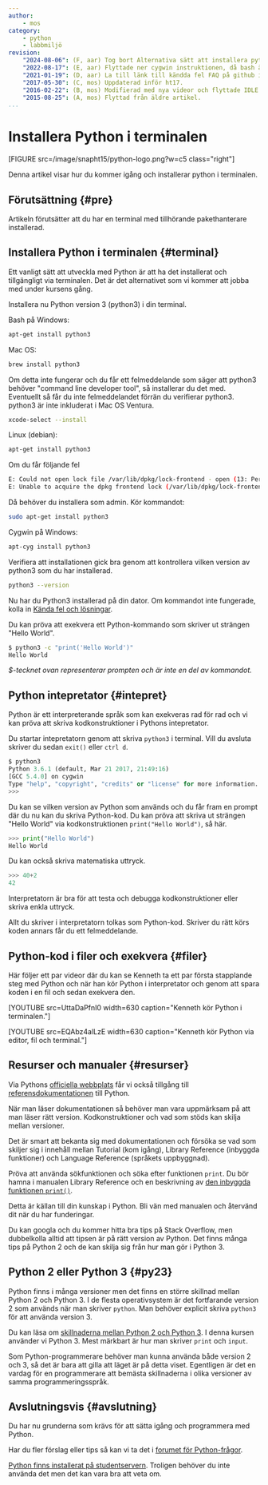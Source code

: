 ```yaml
---
author:
    - mos
category:
    - python
    - labbmiljö
revision:
    "2024-08-06": (F, aar) Tog bort Alternativa sätt att installera python. Vi vill inte ha det installerat utanför WSL.
    "2022-08-17": (E, aar) Flyttade ner cygwin instruktionen, då bash är standard på windows.
    "2021-01-19": (D, aar) La till länk till kändda fel FAQ på github issues.
    "2017-05-30": (C, mos) Uppdaterad inför ht17.
    "2016-02-22": (B, mos) Modifierad med nya videor och flyttade IDLE och python på studservern till egna tips.
    "2015-08-25": (A, mos) Flyttad från äldre artikel.
...
```

Installera Python i terminalen
==================================

[FIGURE src=/image/snapht15/python-logo.png?w=c5 class="right"]

Denna artikel visar hur du kommer igång och installerar python i terminalen.

<!--more-->



Förutsättning {#pre}
-------------------------------

Artikeln förutsätter att du har en terminal med tillhörande pakethanterare installerad. 



Installera Python i terminalen {#terminal}
-------------------------------

Ett vanligt sätt att utveckla med Python är att ha det installerat och tillgängligt via terminalen. Det är det alternativet som vi kommer att jobba med under kursens gång.

Installera nu Python version 3 (python3) i din terminal.

Bash på Windows:

```bash
apt-get install python3
```

Mac OS:

```bash
brew install python3
```

Om detta inte fungerar och du får ett felmeddelande som säger att python3 behöver "command line developer tool", så installerar du det med. Eventuellt så får du inte felmeddelandet förrän du verifierar python3. python3 är inte inkluderat i Mac OS Ventura.

```bash
xcode-select --install 
```

Linux (debian):

```bash
apt-get install python3
```

Om du får följande fel

```bash
E: Could not open lock file /var/lib/dpkg/lock-frontend - open (13: Permission denied)
E: Unable to acquire the dpkg frontend lock (/var/lib/dpkg/lock-frontend), are you root?
```

Då behöver du installera som admin. Kör kommandot:

```bash
sudo apt-get install python3
```

Cygwin på Windows:

```bash
apt-cyg install python3
```

Verifiera att installationen gick bra genom att kontrollera vilken version av python3 som du har installerad.

```bash
python3 --version
```

Nu har du Python3 installerad på din dator. Om kommandot inte fungerade, kolla in [Kända fel och lösningar](https://github.com/dbwebb-se/python/issues/44).

Du kan pröva att exekvera ett Python-kommando som skriver ut strängen "Hello World".

```bash
$ python3 -c "print('Hello World')"
Hello World
```

*$-tecknet ovan representerar prompten och är inte en del av kommandot.*



Python intepretator {#intepret}
-------------------------------

Python är ett interpreterande språk som kan exekveras rad för rad och vi kan pröva att skriva kodkonstruktioner i Pythons intepretator.

Du startar intepretatorn genom att skriva `python3` i terminal. Vill du avsluta skriver du sedan `exit()` eller `ctrl d`.

```python
$ python3
Python 3.6.1 (default, Mar 21 2017, 21:49:16)
[GCC 5.4.0] on cygwin
Type "help", "copyright", "credits" or "license" for more information.
>>>
```

Du kan se vilken version av Python som används och du får fram en prompt där du nu kan du skriva Python-kod. Du kan pröva att skriva ut strängen "Hello World" via kodkonstruktionen `print("Hello World")`, så här.

```python
>>> print("Hello World")
Hello World
```

Du kan också skriva matematiska uttryck.

```python
>>> 40+2
42
```

Interpretatorn är bra för att testa och debugga kodkonstruktioner eller skriva enkla uttryck.

Allt du skriver i interpretatorn tolkas som Python-kod. Skriver du rätt körs koden annars får du ett felmeddelande.



Python-kod i filer och exekvera {#filer}
-------------------------------

Här följer ett par videor där du kan se Kenneth ta ett par första stapplande steg med Python och när han kör Python i interpretator och genom att spara koden i en fil och sedan exekvera den.
 
[YOUTUBE src=UttaDaPfnI0 width=630 caption="Kenneth kör Python i terminalen."]

[YOUTUBE src=EQAbz4alLzE width=630 caption="Kenneth kör Python via editor, fil och terminal."]



Resurser och manualer {#resurser}
-------------------------------

Via Pythons [officiella webbplats](https://www.python.org/) får vi också tillgång till [referensdokumentationen](https://docs.python.org/3/) till Python.

När man läser dokumentationen så behöver man vara uppmärksam på att man läser rätt version. Kodkonstruktioner och vad som stöds kan skilja mellan versioner.

Det är smart att bekanta sig med dokumentationen och försöka se vad som skiljer sig i innehåll mellan Tutorial (kom igång), Library Reference (inbyggda funktioner) och Language Reference (språkets uppbyggnad).

Pröva att använda sökfunktionen och söka efter funktionen `print`. Du bör hamna i manualen Library Reference och en beskrivning av [den inbyggda funktionen `print()`](https://docs.python.org/3/library/functions.html?highlight=print#print).

Detta är källan till din kunskap i Python. Bli vän med manualen och återvänd dit när du har funderingar.

Du kan googla och du kommer hitta bra tips på Stack Overflow, men dubbelkolla alltid att tipsen är på rätt version av Python. Det finns många tips på Python 2 och de kan skilja sig från hur man gör i Python 3.



Python 2 eller Python 3 {#py23}
-------------------------------

Python finns i många versioner men det finns en större skillnad mellan Python 2 och Python 3. I de flesta operativsystem är det fortfarande version 2 som används när man skriver `python`. Man behöver explicit skriva `python3` för att använda version 3.

Du kan läsa om [skillnaderna mellan Python 2 och Python 3](https://wiki.python.org/moin/Python2orPython3). I denna kursen använder vi Python 3. Mest märkbart är hur man skriver `print` och `input`.

Som Python-programmerare behöver man kunna använda både version 2 och 3, så det är bara att gilla att läget är på detta viset. Egentligen är det en vardag för en programmerare att bemästa skillnaderna i olika versioner av samma programmeringsspråk.



Avslutningsvis {#avslutning}
------------------------------

Du har nu grunderna som krävs för att sätta igång och programmera med Python.

Har du fler förslag eller tips så kan vi ta det i [forumet för Python-frågor](forum/viewforum.php?f=44). 

[Python finns installerat på studentservern](coachen/python-finns-pa-studentservern). Troligen behöver du inte använda det men det kan vara bra att veta om.
